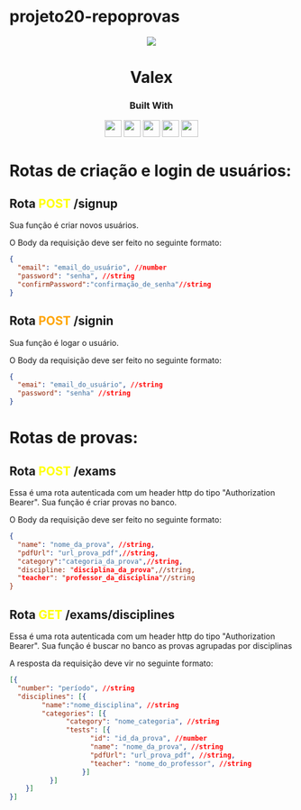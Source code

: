 # projeto20-repoprovas

<p align="center">
  <img  src="https://notion-emojis.s3-us-west-2.amazonaws.com/prod/svg-twitter/1f4dd.svg">
</p>
<h1 align="center">
  Valex
</h1>
<div align="center">

  <h3>Built With</h3>

  <img src="https://img.shields.io/badge/PostgreSQL-316192?style=for-the-badge&logo=postgresql&logoColor=white" height="30px"/>
  <img src="https://img.shields.io/badge/TypeScript-007ACC?style=for-the-badge&logo=typescript&logoColor=white" height="30px"/>
  <img src="https://img.shields.io/badge/Node.js-43853D?style=for-the-badge&logo=node.js&logoColor=white" height="30px"/>  
  <img src="https://img.shields.io/badge/Express.js-404D59?style=for-the-badge&logo=express.js&logoColor=white" height="30px"/>
  <img src="https://img.shields.io/badge/Prisma-3982CE?style=for-the-badge&logo=Prisma&logoColor=white" height="30px"/>
  <!-- Badges source: https://dev.to/envoy_/150-badges-for-github-pnk -->
</div>

# Rotas de criação e login de usuários:

## Rota <span style="color:yellow"> **POST** </span>/signup

Sua função é criar novos usuários.

O Body da requisição deve ser feito no seguinte formato:

```json
{
  "email": "email_do_usuário", //number
  "password": "senha", //string
  "confirmPassword":"confirmação_de_senha"//string
}
```

## Rota <span style="color:orange"> **POST** </span>/signin

Sua função é logar o usuário.

O Body da requisição deve ser feito no seguinte formato:

```json
{
  "emai": "email_do_usuário", //string
  "password": "senha" //string
}
```


# Rotas de provas:

## Rota <span style="color:yellow"> **POST** </span>/exams

Essa é uma rota autenticada com um header http do tipo "Authorization Bearer". Sua função é criar provas no banco.


O Body da requisição deve ser feito no seguinte formato:

```json
{
  "name": "nome_da_prova", //string,
  "pdfUrl": "url_prova_pdf",//string,
  "category":"categoria_da_prova",//string,
  "discipline: "disciplina_da_prova",//string,
  "teacher": "professor_da_disciplina"//string
}
```

## Rota <span style="color:yellow"> **GET** </span>/exams/disciplines

Essa é uma rota autenticada com um header http do tipo "Authorization Bearer". Sua função é buscar no banco as provas agrupadas por disciplinas

A resposta da requisição deve vir no seguinte formato:

```json
[{
  "number": "período", //string
  "disciplines": [{
        "name":"nome_disciplina", //string
        "categories": [{
              "category": "nome_categoria", //string
              "tests": [{
                    "id": "id_da_prova", //number
                    "name": "nome_da_prova", //string
                    "pdfUrl": "url_prova_pdf", //string,
                    "teacher": "nome_do_professor", //string
                  }]
          }]
    }] 
}]
